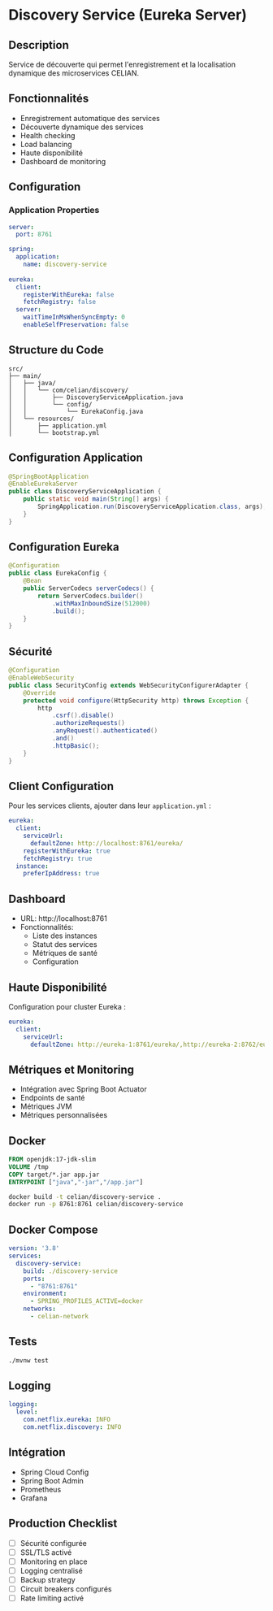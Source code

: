 # Discovery Service (Eureka Server)

## Description
Service de découverte qui permet l'enregistrement et la localisation dynamique des microservices CELIAN.

## Fonctionnalités
- Enregistrement automatique des services
- Découverte dynamique des services
- Health checking
- Load balancing
- Haute disponibilité
- Dashboard de monitoring

## Configuration

### Application Properties
```yaml
server:
  port: 8761

spring:
  application:
    name: discovery-service
    
eureka:
  client:
    registerWithEureka: false
    fetchRegistry: false
  server:
    waitTimeInMsWhenSyncEmpty: 0
    enableSelfPreservation: false
```

## Structure du Code
```
src/
├── main/
│   ├── java/
│   │   └── com/celian/discovery/
│   │       ├── DiscoveryServiceApplication.java
│   │       └── config/
│   │           └── EurekaConfig.java
│   └── resources/
│       ├── application.yml
│       └── bootstrap.yml
```

## Configuration Application

```java
@SpringBootApplication
@EnableEurekaServer
public class DiscoveryServiceApplication {
    public static void main(String[] args) {
        SpringApplication.run(DiscoveryServiceApplication.class, args);
    }
}
```

## Configuration Eureka
```java
@Configuration
public class EurekaConfig {
    @Bean
    public ServerCodecs serverCodecs() {
        return ServerCodecs.builder()
            .withMaxInboundSize(512000)
            .build();
    }
}
```

## Sécurité
```java
@Configuration
@EnableWebSecurity
public class SecurityConfig extends WebSecurityConfigurerAdapter {
    @Override
    protected void configure(HttpSecurity http) throws Exception {
        http
            .csrf().disable()
            .authorizeRequests()
            .anyRequest().authenticated()
            .and()
            .httpBasic();
    }
}
```

## Client Configuration
Pour les services clients, ajouter dans leur `application.yml` :
```yaml
eureka:
  client:
    serviceUrl:
      defaultZone: http://localhost:8761/eureka/
    registerWithEureka: true
    fetchRegistry: true
  instance:
    preferIpAddress: true
```

## Dashboard
- URL: http://localhost:8761
- Fonctionnalités:
  - Liste des instances
  - Statut des services
  - Métriques de santé
  - Configuration

## Haute Disponibilité
Configuration pour cluster Eureka :
```yaml
eureka:
  client:
    serviceUrl:
      defaultZone: http://eureka-1:8761/eureka/,http://eureka-2:8762/eureka/
```

## Métriques et Monitoring
- Intégration avec Spring Boot Actuator
- Endpoints de santé
- Métriques JVM
- Métriques personnalisées

## Docker
```dockerfile
FROM openjdk:17-jdk-slim
VOLUME /tmp
COPY target/*.jar app.jar
ENTRYPOINT ["java","-jar","/app.jar"]
```

```bash
docker build -t celian/discovery-service .
docker run -p 8761:8761 celian/discovery-service
```

## Docker Compose
```yaml
version: '3.8'
services:
  discovery-service:
    build: ./discovery-service
    ports:
      - "8761:8761"
    environment:
      - SPRING_PROFILES_ACTIVE=docker
    networks:
      - celian-network
```

## Tests
```bash
./mvnw test
```

## Logging
```yaml
logging:
  level:
    com.netflix.eureka: INFO
    com.netflix.discovery: INFO
```

## Intégration
- Spring Cloud Config
- Spring Boot Admin
- Prometheus
- Grafana

## Production Checklist
- [ ] Sécurité configurée
- [ ] SSL/TLS activé
- [ ] Monitoring en place
- [ ] Logging centralisé
- [ ] Backup strategy
- [ ] Circuit breakers configurés
- [ ] Rate limiting activé
